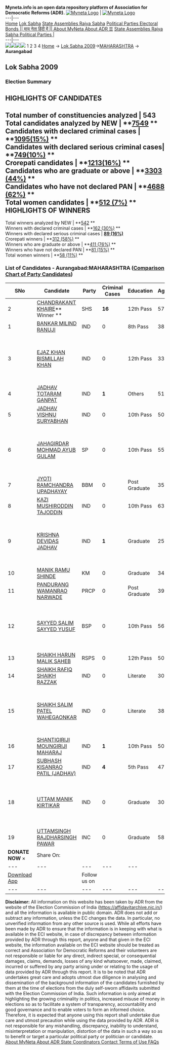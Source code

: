 **Myneta.info is an open data repository platform of Association for Democratic Reforms (ADR).**
[![Myneta Logo](https://www.myneta.info/lib/img/myneta-logo.png)](https://www.myneta.info/) | [![Myneta Logo](https://www.myneta.info/lib/img/adr-logo.png)](https://adrindia.org)  
---|---  
[Home](https://www.myneta.info/) [Lok Sabha](https://www.myneta.info/#ls "Lok Sabha") [ State Assemblies ](https://www.myneta.info/#sa "State Assemblies") [Rajya Sabha](https://www.myneta.info/#rs "Rajya Sabha") [Political Parties ](https://www.myneta.info/party "Political Parties") [ Electoral Bonds ](https://www.myneta.info/electoral_bonds "Electoral Bonds") [ || माय नेता हिंदी में || ](https://translate.google.co.in/translate?prev=hp&hl=en&js=y&u=www.myneta.info&sl=en&tl=hi&history_state0=) [ About MyNeta ](https://adrindia.org/content/about-myneta) [ About ADR ](https://adrindia.org/about-adr/who-we-are) [☰](javascript:void\(0\))
[ State Assemblies ](https://www.myneta.info/#sa "State Assemblies") [ Rajya Sabha ](https://www.myneta.info/#rs "Rajya Sabha") [ Political Parties ](https://www.myneta.info/party "Political Parties")
|   
---|---  
![](https://www.myneta.info/lib/img/banner/banner-1.png)![](https://www.myneta.info/lib/img/banner/banner-2.png)![](https://www.myneta.info/lib/img/banner/banner-3.png)![](https://www.myneta.info/lib/img/banner/banner-4.png)
1  2  3  4 
[Home](https://www.myneta.info/) → [Lok Sabha 2009](https://www.myneta.info/ls2009/)→[MAHARASHTRA](https://www.myneta.info/ls2009/index.php?action=show_constituencies&state_id=13) → **Aurangabad**
### 
## Lok Sabha 2009
###  Election Summary 
HIGHLIGHTS OF CANDIDATES  
---  
Total number of constituencies analyzed |  543   
Total candidates analyzed by NEW | **[7549](https://www.myneta.info/ls2009/index.php?action=summary&subAction=candidates_analyzed&sort=candidate#summary) **  
Candidates with declared criminal cases | **[1095(15%)](https://www.myneta.info/ls2009/index.php?action=summary&subAction=crime&sort=candidate#summary) **  
Candidates with declared serious criminal cases| **[749(10%)](https://www.myneta.info/ls2009/index.php?action=summary&subAction=serious_crime&sort=candidate#summary) **  
Crorepati candidates | **[1213(16%)](https://www.myneta.info/ls2009/index.php?action=summary&subAction=crorepati&sort=candidate#summary) **  
Candidates who are graduate or above | **[3303 (44%)](https://www.myneta.info/ls2009/index.php?action=summary&subAction=education&sort=candidate#summary) **  
Candidates who have not declared PAN | **[4688 (62%)](https://www.myneta.info/ls2009/index.php?action=summary&subAction=without_pan&sort=candidate#summary) **  
Total women candidates | **[512 (7%)](https://www.myneta.info/ls2009/index.php?action=summary&subAction=women_candidate&sort=candidate#summary) **  
HIGHLIGHTS OF WINNERS  
---  
Total winners analyzed by NEW | **[542](https://www.myneta.info/ls2009/index.php?action=summary&subAction=winner_analyzed&sort=candidate#summary) **  
Winners with declared criminal cases | **[162 (30%)](https://www.myneta.info/ls2009/index.php?action=summary&subAction=winner_crime&sort=candidate#summary) **  
Winners with declared serious criminal cases | **[89 (16%)](https://www.myneta.info/ls2009/index.php?action=summary&subAction=winner_serious_crime&sort=candidate#summary)**  
Crorepati winners | **[312 (58%)](https://www.myneta.info/ls2009/index.php?action=summary&subAction=winner_crorepati&sort=candidate#summary) **  
Winners who are graduate or above | **[411 (76%)](https://www.myneta.info/ls2009/index.php?action=summary&subAction=winner_education&sort=candidate#summary) **  
Winners who have not declared PAN | **[81 (15%)](https://www.myneta.info/ls2009/index.php?action=summary&subAction=winner_without_pan&sort=candidate#summary) **  
Total women winners | **[58 (11%)](https://www.myneta.info/ls2009/index.php?action=summary&subAction=winner_women&sort=candidate#summary) **  
### List of Candidates - Aurangabad:MAHARASHTRA ([Comparison Chart of Party Candidates](https://www.myneta.info/ls2009/comparisonchart.php?constituency_id=207))
SNo | Candidate| Party| Criminal Cases| Education| Age| Total Assets| Liabilities  
---|---|---|---|---|---|---|---  
2  | [CHANDRAKANT KHAIRE](https://www.myneta.info/ls2009/candidate.php?candidate_id=3508)** Winner ** | SHS | **16** | 12th Pass| 57 | Rs 1,41,51,539 ~ 1 Crore+ | Rs 14,72,122 ~ 14 Lacs+  
1  | [BANKAR MILIND RANUJI](https://www.myneta.info/ls2009/candidate.php?candidate_id=3523) | IND | 0 | 8th Pass| 38 | Rs 457 ~ 4 Hund+ | Rs 0 ~   
3  | [EJAZ KHAN BISMILLAH KHAN](https://www.myneta.info/ls2009/candidate.php?candidate_id=3517) | IND | 0 | 12th Pass| 33 | ![](https://myneta.info/image_v2.php?myneta_folder=ls2009&candidate_id=3517&col=ta) | ![](https://myneta.info/image_v2.php?myneta_folder=ls2009&candidate_id=3517&col=lia)  
4  | [JADHAV TOTARAM GANPAT](https://www.myneta.info/ls2009/candidate.php?candidate_id=3520) | IND | **1** | Others| 51 | Rs 7,91,000 ~ 7 Lacs+ | Rs 0 ~   
5  | [JADHAV VISHNU SURYABHAN](https://www.myneta.info/ls2009/candidate.php?candidate_id=3521) | IND | 0 | 10th Pass| 50 | Rs 13,65,000 ~ 13 Lacs+ | Rs 0 ~   
6  | [JAHAGIRDAR MOHMAD AYUB GULAM](https://www.myneta.info/ls2009/candidate.php?candidate_id=3510) | SP | 0 | 10th Pass| 55 | ![](https://myneta.info/image_v2.php?myneta_folder=ls2009&candidate_id=3510&col=ta) | ![](https://myneta.info/image_v2.php?myneta_folder=ls2009&candidate_id=3510&col=lia)  
7  | [JYOTI RAMCHANDRA UPADHAYAY](https://www.myneta.info/ls2009/candidate.php?candidate_id=3511) | BBM | 0 | Post Graduate| 35 | Rs 72,68,679 ~ 72 Lacs+ | Rs 1,52,700 ~ 1 Lacs+  
8  | [KAZI MUSHIRODDIN TAJODDIN](https://www.myneta.info/ls2009/candidate.php?candidate_id=3518) | IND | 0 | 10th Pass| 63 | Rs 80,000 ~ 80 Thou+ | Rs 0 ~   
9  | [KRISHNA DEVIDAS JADHAV](https://www.myneta.info/ls2009/candidate.php?candidate_id=3519) | IND | **1** | Graduate| 25 | ![](https://myneta.info/image_v2.php?myneta_folder=ls2009&candidate_id=3519&col=ta) | ![](https://myneta.info/image_v2.php?myneta_folder=ls2009&candidate_id=3519&col=lia)  
10  | [MANIK RAMU SHINDE](https://www.myneta.info/ls2009/candidate.php?candidate_id=3514) | KM | 0 | Graduate| 34 | Rs 18,50,000 ~ 18 Lacs+ | Rs 1,75,000 ~ 1 Lacs+  
11  | [PANDURANG WAMANRAO NARWADE](https://www.myneta.info/ls2009/candidate.php?candidate_id=3512) | PRCP | 0 | Post Graduate| 39 | Rs 2,69,200 ~ 2 Lacs+ | Rs 0 ~   
12  | [SAYYED SALIM SAYYED YUSUF](https://www.myneta.info/ls2009/candidate.php?candidate_id=3509) | BSP | 0 | 10th Pass| 56 | ![](https://myneta.info/image_v2.php?myneta_folder=ls2009&candidate_id=3509&col=ta) | ![](https://myneta.info/image_v2.php?myneta_folder=ls2009&candidate_id=3509&col=lia)  
13  | [SHAIKH HARUN MALIK SAHEB](https://www.myneta.info/ls2009/candidate.php?candidate_id=3515) | RSPS | 0 | 12th Pass| 50 | Rs 33,30,000 ~ 33 Lacs+ | Rs 0 ~   
14  | [SHAIKH RAFIQ SHAIKH RAZZAK](https://www.myneta.info/ls2009/candidate.php?candidate_id=3525) | IND | 0 | Literate| 30 | Rs 65,200 ~ 65 Thou+ | Rs 80,000 ~ 80 Thou+  
15  | [SHAIKH SALIM PATEL WAHEGAONKAR](https://www.myneta.info/ls2009/candidate.php?candidate_id=3526) | IND | 0 | Literate| 38 | ![](https://myneta.info/image_v2.php?myneta_folder=ls2009&candidate_id=3526&col=ta) | ![](https://myneta.info/image_v2.php?myneta_folder=ls2009&candidate_id=3526&col=lia)  
16  | [SHANTIGIRIJI MOUNGIRIJI MAHARAJ](https://www.myneta.info/ls2009/candidate.php?candidate_id=3524) | IND | **1** | 10th Pass| 50 | Rs 71,39,154 ~ 71 Lacs+ | Rs 0 ~   
17  | [SUBHASH KISANRAO PATIL (JADHAV)](https://www.myneta.info/ls2009/candidate.php?candidate_id=3528) | IND | **4** | 5th Pass| 47 | Rs 62,46,207 ~ 62 Lacs+ | Rs 7,92,900 ~ 7 Lacs+  
18  | [UTTAM MANIK KIRTIKAR](https://www.myneta.info/ls2009/candidate.php?candidate_id=3516) | IND | 0 | Graduate| 30 | ![](https://myneta.info/image_v2.php?myneta_folder=ls2009&candidate_id=3516&col=ta) | ![](https://myneta.info/image_v2.php?myneta_folder=ls2009&candidate_id=3516&col=lia)  
19  | [UTTAMSINGH RAJDHARSINGH PAWAR](https://www.myneta.info/ls2009/candidate.php?candidate_id=3507) | INC | 0 | Graduate| 58 | Rs 2,60,78,139 ~ 2 Crore+ | Rs 75,94,090 ~ 75 Lacs+  
|  **DONATE NOW** × |  Share On:  | [](https://api.whatsapp.com/send?text=https%3A%2F%2Fmyneta.info%2Fpunjab2022%2Findex.php%3Faction%3Dshow_constituencies%26state_id%3D19) | [](https://www.facebook.com/sharer/sharer.php?u=https%3A%2F%2Fmyneta.info%2Fpunjab2022%2Findex.php%3Faction%3Dshow_constituencies%26state_id%3D19) | [](https://twitter.com/share?url=https%3A%2F%2Fmyneta.info%2Fpunjab2022%2Findex.php%3Faction%3Dshow_constituencies%26state_id%3D19)  
---|---|---|---|---  
| [ Download App ](https://play.google.com/store/apps/details?id=com.webrosoft.myneta1&pcampaignid=pcampaignidMKT-Other-global-all-co-prtnr-py-PartBadge-Mar2515-1) | [](https://play.google.com/store/apps/details?id=com.webrosoft.myneta1&pcampaignid=pcampaignidMKT-Other-global-all-co-prtnr-py-PartBadge-Mar2515-1) |  Follow us on  | [](https://www.facebook.com/adrindia.org/) | [](https://twitter.com/adrspeaks) | [](https://groups.google.com/g/national-election-watch?hl=en&pli=1) | [](https://www.instagram.com/adrspeaks/) | [](https://www.youtube.com/user/adrspeaks) | [](https://sharechat.com/profile/adrspeaks)  
---|---|---|---|---|---|---|---|---  
**Disclaimer:** All information on this website has been taken by ADR from the website of the Election Commission of India (https://affidavitarchive.nic.in/) and all the information is available in public domain. ADR does not add or subtract any information, unless the EC changes the data. In particular, no unverified information from any other source is used. While all efforts have been made by ADR to ensure that the information is in keeping with what is available in the ECI website, in case of discrepancy between information provided by ADR through this report, anyone and that given in the ECI website, the information available on the ECI website should be treated as correct and Association for Democratic Reforms and their volunteers are not responsible or liable for any direct, indirect special, or consequential damages, claims, demands, losses of any kind whatsoever, made, claimed, incurred or suffered by any party arising under or relating to the usage of data provided by ADR through this report. It is to be noted that ADR undertakes great care and adopts utmost due diligence in analysing and dissemination of the background information of the candidates furnished by them at the time of elections from the duly self-sworn affidavits submitted with the Election Commission of India. Such information is only aimed at highlighting the growing criminality in politics, increased misuse of money in elections so as to facilitate a system of transparency, accountability and good governance and to enable voters to form an informed choice. Therefore, it is expected that anyone using this report shall undertake due care and utmost precaution while using the data provided by ADR. ADR is not responsible for any mishandling, discrepancy, inability to understand, misinterpretation or manipulation, distortion of the data in such a way so as to benefit or target a particular political party or politician or candidate. 
[ About MyNeta ](https://adrindia.org/content/about-myneta) [ About ADR ](https://adrindia.org/about-adr/who-we-are) [ State Coordinators ](https://adrindia.org/about-adr/state-coordinators) [ Contact ](https://adrindia.org/contact-us) [ Terms of Use ](https://adrindia.org/content/adr-terms-use) [ FAQs ](https://adrindia.org/content/faqs)
